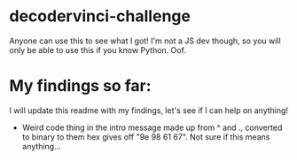 # decodervinci-challenge
Anyone can use this to see what I got! I'm not a JS dev though, so you will only be able to use this if you know Python. Oof.


# My findings so far:

I will update this readme with my findings, let's see if I can help on anything!

- Weird code thing in the intro message made up from ^ and ., converted to binary to them hex gives off "9e 98 61 67". Not sure if this means anything...
